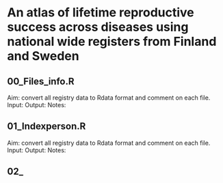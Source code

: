 # An atlas of lifetime reproductive success across diseases using national wide registers from Finland and Sweden


## 00_Files_info.R
Aim: convert all registry data to Rdata format and comment on each file.
Input: 
Output:
Notes:


## 01_Indexperson.R
Aim: convert all registry data to Rdata format and comment on each file.
Input: 
Output:
Notes:


## 02_

